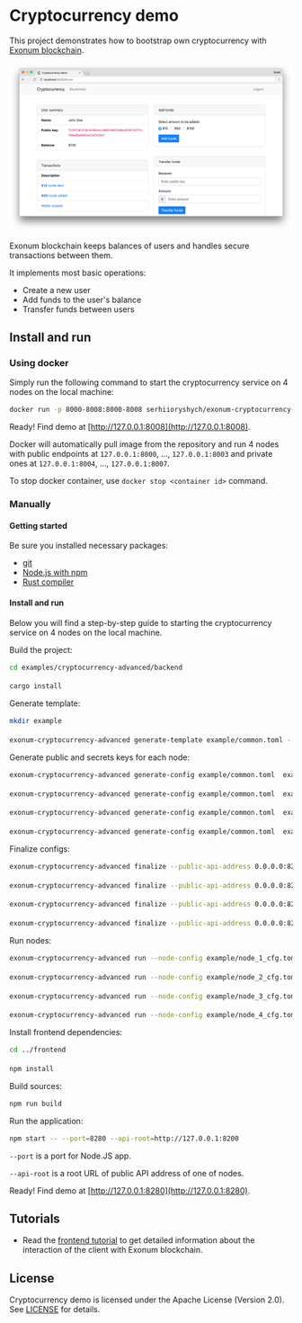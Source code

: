# Cryptocurrency demo

This project demonstrates how to bootstrap own cryptocurrency
with [Exonum blockchain](https://github.com/exonum/exonum).

![Cryptocurrency demo](Screenshot.png)

Exonum blockchain keeps balances of users and handles secure
transactions between them.

It implements most basic operations:

- Create a new user
- Add funds to the user's balance
- Transfer funds between users

## Install and run

### Using docker

<!-- spell-checker:ignore serhiioryshych -->

Simply run the following command to start the cryptocurrency service on 4 nodes
on the local machine:

```bash
docker run -p 8000-8008:8000-8008 serhiioryshych/exonum-cryptocurrency-advanced-example
```

Ready! Find demo at [http://127.0.0.1:8008](http://127.0.0.1:8008).

Docker will automatically pull image from the repository and
run 4 nodes with public endpoints at `127.0.0.1:8000`, ..., `127.0.0.1:8003`
and private ones at `127.0.0.1:8004`, ..., `127.0.0.1:8007`.

To stop docker container, use `docker stop <container id>` command.

### Manually

#### Getting started

Be sure you installed necessary packages:

- [git](https://git-scm.com/downloads)
- [Node.js with npm](https://nodejs.org/en/download/)
- [Rust compiler](https://rustup.rs/)

#### Install and run

Below you will find a step-by-step guide to starting the cryptocurrency
service on 4 nodes on the local machine.

Build the project:

```sh
cd examples/cryptocurrency-advanced/backend

cargo install
```

Generate template:

<!-- markdownlint-disable MD013 -->

```sh
mkdir example

exonum-cryptocurrency-advanced generate-template example/common.toml --validators-count 4
```

Generate public and secrets keys for each node:

```sh
exonum-cryptocurrency-advanced generate-config example/common.toml  example/pub_1.toml example/sec_1.toml --peer-address 127.0.0.1:6331

exonum-cryptocurrency-advanced generate-config example/common.toml  example/pub_2.toml example/sec_2.toml --peer-address 127.0.0.1:6332

exonum-cryptocurrency-advanced generate-config example/common.toml  example/pub_3.toml example/sec_3.toml --peer-address 127.0.0.1:6333

exonum-cryptocurrency-advanced generate-config example/common.toml  example/pub_4.toml example/sec_4.toml --peer-address 127.0.0.1:6334
```

Finalize configs:

```sh
exonum-cryptocurrency-advanced finalize --public-api-address 0.0.0.0:8200 --private-api-address 0.0.0.0:8091 example/sec_1.toml example/node_1_cfg.toml --public-configs example/pub_1.toml example/pub_2.toml example/pub_3.toml example/pub_4.toml

exonum-cryptocurrency-advanced finalize --public-api-address 0.0.0.0:8201 --private-api-address 0.0.0.0:8092 example/sec_2.toml example/node_2_cfg.toml --public-configs example/pub_1.toml example/pub_2.toml example/pub_3.toml example/pub_4.toml

exonum-cryptocurrency-advanced finalize --public-api-address 0.0.0.0:8202 --private-api-address 0.0.0.0:8093 example/sec_3.toml example/node_3_cfg.toml --public-configs example/pub_1.toml example/pub_2.toml example/pub_3.toml example/pub_4.toml

exonum-cryptocurrency-advanced finalize --public-api-address 0.0.0.0:8203 --private-api-address 0.0.0.0:8094 example/sec_4.toml example/node_4_cfg.toml --public-configs example/pub_1.toml example/pub_2.toml example/pub_3.toml example/pub_4.toml
```

Run nodes:

```sh
exonum-cryptocurrency-advanced run --node-config example/node_1_cfg.toml --db-path example/db1 --public-api-address 0.0.0.0:8200

exonum-cryptocurrency-advanced run --node-config example/node_2_cfg.toml --db-path example/db2 --public-api-address 0.0.0.0:8201

exonum-cryptocurrency-advanced run --node-config example/node_3_cfg.toml --db-path example/db3 --public-api-address 0.0.0.0:8202

exonum-cryptocurrency-advanced run --node-config example/node_4_cfg.toml --db-path example/db4 --public-api-address 0.0.0.0:8203
```

<!-- markdownlint-enable MD013 -->

Install frontend dependencies:

```sh
cd ../frontend

npm install
```

Build sources:

```sh
npm run build
```

Run the application:

```sh
npm start -- --port=8280 --api-root=http://127.0.0.1:8200
```

`--port` is a port for Node.JS app.

`--api-root` is a root URL of public API address of one of nodes.

Ready! Find demo at [http://127.0.0.1:8280](http://127.0.0.1:8280).

## Tutorials

- Read the
  [frontend tutorial](https://github.com/exonum/exonum/blob/master/examples/cryptocurrency-advanced/tutorial/frontend.md)
  to get detailed information about the interaction of the client with Exonum blockchain.

## License

Cryptocurrency demo is licensed under the Apache License (Version 2.0).
See [LICENSE](LICENSE) for details.
